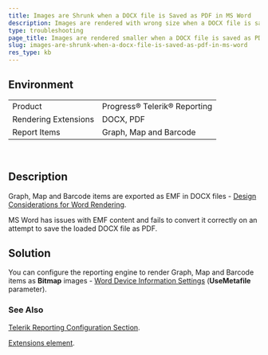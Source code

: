 ```yaml
---
title: Images are Shrunk when a DOCX file is Saved as PDF in MS Word
description: Images are rendered with wrong size when a DOCX file is saved as PDF in MS Word.
type: troubleshooting
page_title: Images are rendered smaller when a DOCX file is saved as PDF in MS Word
slug: images-are-shrunk-when-a-docx-file-is-saved-as-pdf-in-ms-word
res_type: kb
---
```


## Environment

<table>
	<tr>
		<td>Product</td>
		<td>Progress® Telerik® Reporting</td>
	</tr>
   <tr>
		<td>Rendering Extensions</td>
		<td>DOCX, PDF</td>
	</tr>
  	<tr>
		<td>Report Items</td>
		<td>Graph, Map and Barcode</td>
	</tr>
</table>

    
## Description

Graph, Map and Barcode items are exported as EMF in DOCX files - [Design Considerations for Word Rendering](../designing-reports-considerations-word).

MS Word has issues with EMF content and fails to convert it correctly on an attempt to save the loaded DOCX file as PDF.  
  
## Solution   
  
You can configure the reporting engine to render Graph, Map and Barcode items as **Bitmap** images - [Word Device Information Settings](../device-information-settings-word) (**UseMetafile** parameter).  
  
### See Also
 
[Telerik Reporting Configuration Section](../configuring-telerik-reporting).

[Extensions element](../configuring-telerik-reporting-extensions).  
